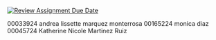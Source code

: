 [![Review Assignment Due Date](https://classroom.github.com/assets/deadline-readme-button-22041afd0340ce965d47ae6ef1cefeee28c7c493a6346c4f15d667ab976d596c.svg)](https://classroom.github.com/a/4DTp1zcO)

00033924 andrea lissette marquez monterrosa
00165224 monica diaz
00045724 Katherine Nicole Martinez Ruiz  

